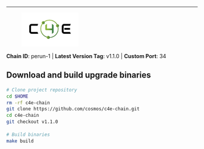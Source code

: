 ---
<figure><img src="https://github.com/takeshi-val/Logo/raw/main/chain4energy.png" width="150" alt=""><figcaption></figcaption></figure>

**Chain ID**: perun-1 | **Latest Version Tag**: v1.1.0 | **Custom Port**: 34

## Download and build upgrade binaries

```bash
# Clone project repository
cd $HOME
rm -rf c4e-chain
git clone https://github.com/cosmos/c4e-chain.git
cd c4e-chain
git checkout v1.1.0

# Build binaries
make build

